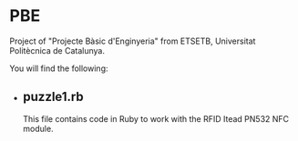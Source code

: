 # PBE
Project of "Projecte Bàsic d'Enginyeria" from ETSETB, Universitat Politècnica de Catalunya.

You will find the following:
* ## puzzle1.rb
  This file contains code in Ruby to work with the RFID Itead PN532 NFC module.
